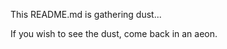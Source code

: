 This README.md is gathering dust...

If you wish to see the dust, come back in an aeon.
<!---
leFooc/leFooc is a ✨ special ✨ repository because its `README.md` (this file) appears on your GitHub profile.
You can click the Preview link to take a look at your changes.
--->
